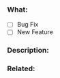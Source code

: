 <!--
- Fill in the form below correctly. This will help me to understand the PR and also work on it.
- 
- Stole this from @nunomaduro, go check his work. :)
-->

### What:

- [ ] Bug Fix
- [ ] New Feature

### Description:

<!-- describe what your PR is solving -->

### Related:

<!-- link to the issue(s) your PR is solving. If it doesn't exist, remove the "Related" section. -->
